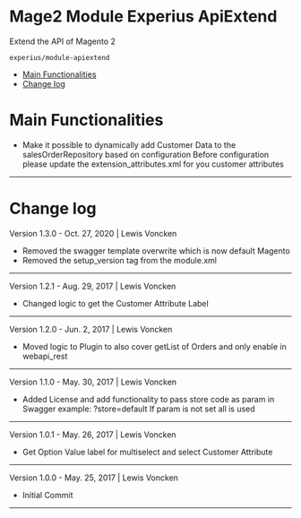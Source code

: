 Mage2 Module Experius ApiExtend
====================

Extend the API of Magento 2

   ``experius/module-apiextend``
   
 - [Main Functionalities](#markdown-header-main-functionalities)
 - [Change log](#markdown-header-change-log)

# Main Functionalities

 - Make it possible to dynamically add Customer Data to the salesOrderRepository based on configuration
   Before configuration please update the extension_attributes.xml for you customer attributes

 
 ---

# Change log

Version 1.3.0 - Oct. 27, 2020 | Lewis Voncken

 * Removed the swagger template overwrite which is now default Magento
 * Removed the setup_version tag from the module.xml

---

Version 1.2.1 - Aug. 29, 2017 | Lewis Voncken

 * Changed logic to get the Customer Attribute Label

---

Version 1.2.0 - Jun. 2, 2017 | Lewis Voncken

 * Moved logic to Plugin to also cover getList of Orders and only enable in webapi_rest

---

Version 1.1.0 - May. 30, 2017 | Lewis Voncken

 * Added License and add functionality to pass store code as param in Swagger
	example: ?store=default
   If param is not set all is used

---


Version 1.0.1 - May. 26, 2017 | Lewis Voncken

 * Get Option Value label for multiselect and select Customer Attribute

---

Version 1.0.0 - May. 25, 2017 | Lewis Voncken

 * Initial Commit

---
